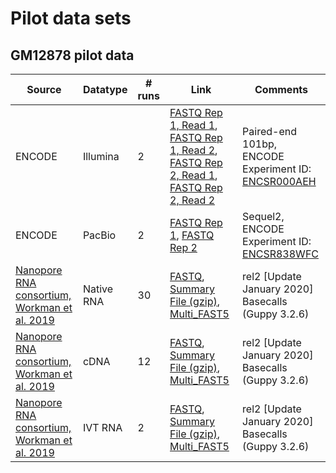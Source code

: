 # Pilot data sets

## GM12878 pilot data

| Source | Datatype | # runs | Link | Comments |
| -------- | ------ | ---- | ---- | ----- |
| ENCODE | Illumina | 2 | [FASTQ Rep 1, Read 1](https://www.encodeproject.org/files/ENCFF001RVT/@@download/ENCFF001RVT.fastq.gz), [FASTQ Rep 1, Read 2](https://www.encodeproject.org/files/ENCFF001RVZ/@@download/ENCFF001RVZ.fastq.gz), [FASTQ Rep 2, Read 1](https://www.encodeproject.org/files/ENCFF001RVX/@@download/ENCFF001RVX.fastq.gz), [FASTQ Rep 2, Read 2](https://www.encodeproject.org/files/ENCFF001RWB/@@download/ENCFF001RWB.fastq.gz) | Paired-end 101bp, ENCODE Experiment ID: [ENCSR000AEH](https://www.encodeproject.org/experiments/ENCSR000AEH/) |
| ENCODE | PacBio | 2 | [FASTQ Rep 1](https://www.encodeproject.org/files/ENCFF450VAU/@@download/ENCFF450VAU.fastq.gz), [FASTQ Rep 2](https://www.encodeproject.org/files/ENCFF694DIE/@@download/ENCFF694DIE.fastq.gz) | Sequel2, ENCODE Experiment ID: [ENCSR838WFC](https://www.encodeproject.org/experiments/ENCSR838WFC/) |
|[Nanopore RNA consortium, Workman et al. 2019](https://github.com/nanopore-wgs-consortium/NA12878/blob/master/RNA.md)| Native RNA | 30 | [FASTQ](http://s3.amazonaws.com/nanopore-human-wgs/rna/fastq/NA12878-DirectRNA_All_Guppy_3.2.6.fastq.gz), [Summary File (gzip)](http://s3.amazonaws.com/nanopore-human-wgs/rna/summaries/NA12878-DirectRNA_All_Guppy_3.2.6_sequencing_summary.txt.gz), [Multi_FAST5](http://s3.amazonaws.com/nanopore-human-wgs/rna/links/NA12878-DirectRNA_All.files.txt) | rel2 [Update January 2020] Basecalls (Guppy 3.2.6)
|[Nanopore RNA consortium, Workman et al. 2019](https://github.com/nanopore-wgs-consortium/NA12878/blob/master/RNA.md)| cDNA | 12 | [FASTQ](http://s3.amazonaws.com/nanopore-human-wgs/rna/fastq/NA12878-cDNA_All_Guppy_3.2.6.fastq.gz), [Summary File (gzip)](http://s3.amazonaws.com/nanopore-human-wgs/rna/summaries/NA12878-cDNA_All_Guppy_3.2.6_sequencing_summary.txt.gz), [Multi_FAST5](http://s3.amazonaws.com/nanopore-human-wgs/rna/links/NA12878-cDNA_All.files.txt) |rel2 [Update January 2020] Basecalls (Guppy 3.2.6)
|[Nanopore RNA consortium, Workman et al. 2019](https://github.com/nanopore-wgs-consortium/NA12878/blob/master/RNA.md)| IVT RNA | 2 | [FASTQ](http://s3.amazonaws.com/nanopore-human-wgs/rna/fastq/NA12878-IVT-RNA_All_Guppy_3.2.6.fastq.gz), [Summary File (gzip)](http://s3.amazonaws.com/nanopore-human-wgs/rna/summaries/NA12878-IVT-RNA_All_Guppy_3.2.6_sequencing_summary.txt.gz), [Multi_FAST5](http://s3.amazonaws.com/nanopore-human-wgs/rna/links/NA12878-IVT-RNA_All.files.txt) |rel2 [Update January 2020] Basecalls (Guppy 3.2.6)
